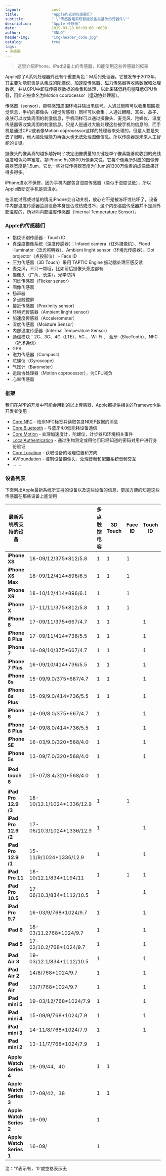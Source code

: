 ```yaml
---
layout:              post
title:               "Apple和它的传感器们"
subtitle:            " \"传感器是实现智能设备最基础的元器件\""
description:	     "Apple 传感器"
date:                2019-03-28 00:00:00 +0800
author:              "SNLO"
header-img:          "img/header_code.jpg"
catalog:             true
tags:
- 传感器
---
```


> 这里介绍iPhone、iPad设备上的传感器，和能使用这些传感器的框架

Apple除了A系列处理器外还有个重要角色：M系列处理器。它被发布于2013年，其主要功能职责是从集成的陀螺仪、加速度传感器、磁力传感器等收集数据和处理数据，并从CPU中卸载传感器数据的收集和处理，以此来降低耗电量降低CPU负载，因此它被命名为Motion coprocessor（运动协处理器）。

传感器（sensor），能够感知周围环境并输出电信号。人通过眼睛可以收集周围视觉信息，手机的摄像头（视觉传感器）同样可以收集；人通过眼睛、耳朵、鼻子、皮肤可以收集周围的刺激信息，手机同样可以通过摄像头、麦克风、陀螺仪、温度传感器等收集周围的刺激信息。只是人是通过大脑处理这些被手机的信息的，而手机是通过CPU或者像Motion coprocessor这样的处理器来处理的。但是人要是失去了眼睛，他大脑处理能力再强大也无法处理图像信息。所以传感器是未来人工智能的关键。

摄像头的像素真的越多越好吗？决定图像质量的关键是单个像素能够就收到的光线强度和色彩丰富度。拿iPhone 5s的800万像素来说，它每个像素所对应的图像传感器宽度是1.5um，它比一些对应传感器宽度为1.1um的1300万像素的成像效果好得多得多。

iPhone进水不保修，因为手机内部包含湿度传感器（类似于湿度试纸），所以Apple敢断定手机是否进水。

在温度过高或过低的情况iPhone会自动关机，放心它不是被冻坏或热坏了，设备中内部温度传感器监测设备本身是否过热或过冷，这个内部温度传感器并不是测外部温度的，所以叫内部温度传感器（Internal Temperature Sensor）。

### Apple的传感器们

- 指纹识别传感器 - Touch ID 
- 真深度摄像系统（深度传感器）：Infared camera（红外摄像机）、Flood illuminator（泛光照明器）、Ambient linght sensor（环境光传感器）、Dot projector（点投影仪） - Face ID
- 压力传感器（3D Touch）采用 TAPTIC Engine 振动器处理压感反馈
- 麦克风，不只一颗哦，比如前后摄像头旁边都有
- 摄像头（广角、长焦），光学防抖
- 闪烁传感器（Flicker sensor）
- 图像传感器
- 扬声器
- 多点触控屏 
- 接近传感器（Proximity sensor）
- 环境光传感器（Ambient linght sensor）
- 加速度传感器（Accelerometer）
- 湿度传感器（Moisture Sensor）
- 内部温度传感器（Internal Temperature Sensor）
- 通信模块：2G、3G、4G（LTE）、5G 、 Wi-Fi 、 蓝牙（BlueTooth）、NFC（近场通信）
- GPS
- 磁力传感器（Compass）
- 陀螺仪（Gyroscope）
- 气压计（Barometer）
- 运动协处理器（Motion coprocessor），为CPU减负
- 心率传感器

### 框架

我们在APP的开发中可能会用到的以上传感器，Apple都提供相关的Framework供开发者使用

- <a href= "https://developer.apple.com/documentation/corenfc" target="_blank">Core NFC</a> - 检测NFC标签并读取包含NDEF数据的消息
- <a href= "https://developer.apple.com/documentation/corebluetooth" target="_blank">Core Bluetooth</a> - 与蓝牙4.0低能耗设备通信
- <a href= "https://developer.apple.com/documentation/coremotion" target="_blank">Core Motion</a> - 处理加速度计，陀螺仪，计步器和环境相关事件
- <a href= "https://developer.apple.com/documentation/localauthentication" target="_blank">LocalAuthentication</a> - 通过生物测定或用他们已经知道的密码对用户进行身份验证
- <a href= "https://developer.apple.com/documentation/corelocation" target="_blank">Core Location</a> - 获取设备的地理位置和方向
- <a href= "https://developer.apple.com/documentation/avfoundation" target="_blank">AVFoundation</a> - 控制设备摄像头，处理音频和配置系统音频交互
- … … 

### 设备列表

下面列出Apple最新系统所支持的设备以及这些设备的信息，更加方便的知道这些传感器在那些设备上能使用

| **最新系统所支持的设备** |                           | **多点触控** **电容** | **3D Touch** | **Face ID** | **Touch ID** | **三轴** **陀螺仪** | **加速度感应器** | **近距离** **感应器** | **环境光感应器** | **气压计** | **磁力传感器** | **蓝牙** | **NFC** |
| ------------------------ | ------------------------- | --------------------- | ------------ | ----------- | ------------ | ------------------- | ---------------- | --------------------- | ---------------- | ---------- | -------------- | -------- | ------- |
| **iPhone XS**            | 18-09/12/375*812/5.8      | 1                     | 1            | 1           |              | 1                   | 1                | 1                     | 1                | 1          | 1              | 5.0      | 1       |
| **iPhone XS Max**        | 18-09/12/414*896/6.5      | 1                     | 1            | 1           |              | 1                   | 1                | 1                     | 1                | 1          | 1              | 5.0      | 1       |
| **iPhone XR**            | 18-10/12/414*896/6.1      | 1                     |              | 1           |              | 1                   | 1                | 1                     | 1                | 1          | 1              | 5.0      | 1       |
| **iPhone X**             | 17-11/11/375*812/5.8      | 1                     | 1            | 1           |              | 1                   | 1                | 1                     | 1                | 1          | 1              | 5.0      | 1       |
| **iPhone 8**             | 17-09/11/375*667/4.7      | 1                     | 1            |             | 1            | 1                   | 1                | 1                     | 1                | 1          | 1              | 5.0      | 1       |
| **iPhone 8 Plus**        | 17-09/11/414*736/5.5      | 1                     | 1            |             | 1            | 1                   | 1                | 1                     | 1                | 1          | 1              | 5.0      | 1       |
| **iPhone 7**             | 16-09/10/375*667/4.7      | 1                     | 1            |             | 1            | 1                   | 1                | 1                     | 1                | 1          | 1              | 4.2      | 1       |
| **iPhone 7 Plus**        | 16-09/10/414*736/5.5      | 1                     | 1            |             | 1            | 1                   | 1                | 1                     | 1                | 1          | 1              | 4.2      | 1       |
| **iPhone 6s**            | 15-09/9.0/375*667/4.7     | 1                     | 1            |             | 1            | 1                   | 1                | 1                     | 1                | 1          | 1              | 4.2      | 1       |
| **iPhone 6s Plus**       | 15-09/9.0/414*736/5.5     | 1                     | 1            |             | 1            | 1                   | 1                | 1                     | 1                | 1          | 1              | 4.2      | 1       |
| **iPhone 6**             | 14-09/8.0/375*667/4.7     | 1                     |              |             | 1            | 1                   | 1                | 1                     | 1                | 1          | 1              | 4.0      | 1       |
| **iPhone 6 Plus**        | 14-09/8.0/414*736/5.5     | 1                     |              |             | 1            | 1                   | 1                | 1                     | 1                | 1          | 1              | 4.0      | 1       |
| **iPhone SE**            | 16-03/9.0/320*568/4.0     | 1                     |              |             | 1            | 1                   | 1                | 1                     | 1                | 1          | 1              | 4.2      | 1       |
| **iPhone 5s**            | 13-09/7.0/320*568/4.0     | 1                     |              |             | 1            | 1                   | 1                | 1                     | 1                | 1          | 1              | 4.0      |         |
|                          |                           |                       |              |             |              |                     |                  |                       |                  |            |                |          |         |
| **iPod touch 6**         | 15-07/8.4/320*568/4.0     | 1                     |              |             |              | 1                   | 1                |                       |                  |            |                | 4.1      |         |
|                          |                           |                       |              |             |              |                     |                  |                       |                  |            |                |          |         |
| **iPad Pro 12.9 /3**     | 18-10/12.1/1024*1336/12.9 | 1                     |              | 1           |              | 1                   | 1                | 1                     | 1                |            | 1              | 5.0      |         |
| **iPad Pro 12.9 /2**     | 17-06/10.3/1024*1336/12.9 | 1                     |              |             | 1            | 1                   | 1                | 1                     | 1                |            | 1              | 4.2      |         |
| **iPad Pro 12.9 /1**     | 15-11/9/1024*1336/12.9    | 1                     |              |             | 1            | 1                   | 1                | 1                     | 1                |            | 1              | 4.2      |         |
| **iPad Pro 11**          | 18-10/12.1/834*1194/11    | 1                     |              | 1           | 1            | 1                   | 1                | 1                     | 1                |            | 1              | 5.0      |         |
| **iPad Pro 10.5**        | 17-06/10.3/834*1112/10.5  | 1                     |              |             | 1            | 1                   | 1                | 1                     | 1                |            | 1              | 4.2      |         |
| **iPad Pro 9.7**         | 16-03/9/768*1024/9.7      | 1                     |              |             | 1            | 1                   | 1                | 1                     | 1                |            | 1              | 4.2      |         |
| **iPad 6**               | 18-03/11.2768*1024/9.7    | 1                     |              |             | 1            | 1                   | 1                | 1                     | 1                | 1          |                | 4.2      |         |
| **iPad 5**               | 17-03/10.2/768*1024/9.7   | 1                     |              |             | 1            | 1                   | 1                | 1                     | 1                | 1          |                | 4.2      |         |
| **iPad Air 3**           | 19-03/12.1/834*1112/10.5  | 1                     |              |             | 1            | 1                   | 1                |                       | 1                |            |                | 5.0      |         |
| **iPad Air 2**           | 14/8/768*1024/9.7         | 1                     |              |             | 1            | 1                   | 1                |                       | 1                |            |                | 4.0      |         |
| **iPad Air**             | 13/7/768*1024/9.7         | 1                     |              |             | 1            | 1                   | 1                |                       | 1                |            |                | 4.0      |         |
| **iPad mini 5**          | 19-03/12/768*1024/7.9     | 1                     |              |             | 1            | 1                   | 1                |                       | 1                |            |                | 5.0      |         |
| **iPad mini 4**          | 15-09/9/768*1024/7.9      | 1                     |              |             | 1            | 1                   | 1                |                       | 1                |            |                | 4.2      |         |
| **iPad mini 3**          | 14-11/8/768*1024/7.9      | 1                     |              |             | 1            | 1                   | 1                |                       | 1                |            |                | 4.0      |         |
| **iPad mini 2**          | 13-11/7/768*1024/7.9      | 1                     |              |             |              | 1                   | 1                |                       | 1                |            |                | 4.0      |         |
|                          |                           |                       |              |             |              |                     |                  |                       |                  |            |                |          |         |
| **Apple Watch Series 4** | 18-09/44、40              | 1                     | 1            |             |              | 1                   | 1                |                       | 1                | 1          |                | 5.0      |         |
| **Apple Watch Series 3** | 17-09/42、38              | 1                     | 1            |             |              | 1                   | 1                |                       | 1                | 1          |                | 4.2      |         |
| **Apple Watch Series 2** | 16-09/                    | 1                     |              |             |              | 1                   | 1                |                       | 1                |            |                | 4.0      |         |
| **Apple Watch Series 1** | 16-09/                    | 1                     |              |             |              | 1                   | 1                |                       | 1                |            |                | 4.0      |         |

注：'1'表示有，'0'或空格表示无

[^注]: 

